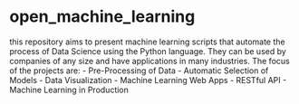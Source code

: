 # open_machine_learning
this repository aims to present machine learning scripts that automate the process of Data Science using the Python language. They can be used by companies of any size and have applications in many industries. The focus of the projects are: - Pre-Processing of Data - Automatic Selection of Models - Data Visualization - Machine Learning Web Apps - RESTful API - Machine Learning in Production
